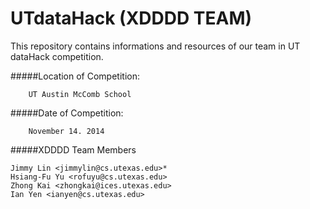 UTdataHack (XDDDD TEAM)
======================

This repository contains informations and resources of our team in UT dataHack competition. 

#####Location of Competition: 

        UT Austin McComb School

#####Date of Competition: 

        November 14. 2014 

#####XDDDD Team Members

    Jimmy Lin <jimmylin@cs.utexas.edu>*
    Hsiang-Fu Yu <rofuyu@cs.utexas.edu>
    Zhong Kai <zhongkai@ices.utexas.edu>
    Ian Yen <ianyen@cs.utexas.edu> 

